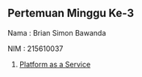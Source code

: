 ## Pertemuan Minggu Ke-3

Nama : Brian Simon Bawanda

NIM  : 215610037



1. [Platform as a Service](https://github.com/brianbwnd06/tekn-cloud-computing/blob/master/minggu-02/rangkuman-sass.md "Link Platform as a Service")

